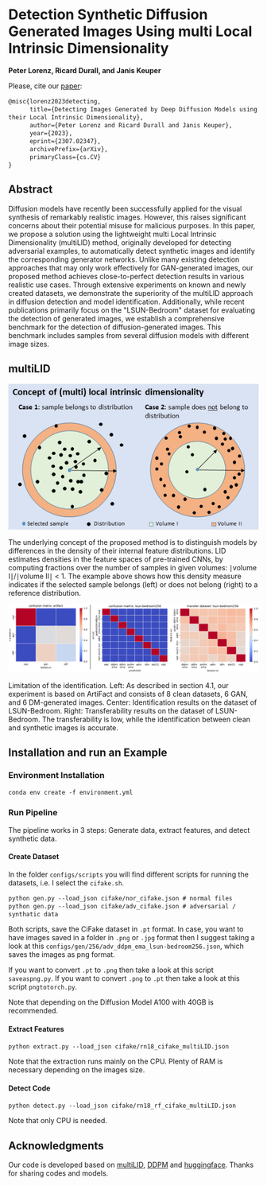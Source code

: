 # Detection Synthetic Diffusion Generated Images Using multi Local Intrinsic Dimensionality

<b>Peter Lorenz, Ricard Durall, and Janis Keuper</b>

Please, cite our [paper](https://arxiv.org/pdf/2307.02347.pdf):

```
@misc{lorenz2023detecting,
      title={Detecting Images Generated by Deep Diffusion Models using their Local Intrinsic Dimensionality}, 
      author={Peter Lorenz and Ricard Durall and Janis Keuper},
      year={2023},
      eprint={2307.02347},
      archivePrefix={arXiv},
      primaryClass={cs.CV}
}
```


## Abstract
Diffusion models have recently been successfully applied for the visual synthesis of remarkably realistic images. However, this raises significant concerns about their potential misuse for malicious purposes. In this paper, we propose a solution using the lightweight multi Local Intrinsic Dimensionality (multiLID) method, originally developed for detecting adversarial examples, to automatically detect synthetic images and identify the corresponding generator networks.
Unlike many existing detection approaches that may only work effectively for GAN-generated images, our proposed method achieves close-to-perfect detection results in various realistic use cases. Through extensive experiments on known and newly created datasets, we demonstrate the superiority of the multiLID approach in diffusion detection and model identification. Additionally, while recent publications primarily focus on the "LSUN-Bedroom" dataset for evaluating the detection of generated images, we establish a comprehensive benchmark for the detection of diffusion-generated images. This benchmark includes samples from several diffusion models with different image sizes.

<!-- <p align="center">
<img src="figs/teaser.png" width=60%>
</p> -->

## multiLID
<p align="center" width="100%">
  <img src="./assets/teaser.png" alt="teaser multiLID" />
</p>

The underlying concept of the proposed method is to distinguish models by differences in the density of their internal feature distributions. LID estimates densities in the feature spaces of pre-trained CNNs, by computing fractions over the number of samples in given volumes: ∣volume I∣/∣volume II∣ < 1. The example above shows how this density measure indicates if the selected sample belongs (left) or does not belong (right) to a reference distribution.

<p align="center" width="100%">
  <img src="./assets/compresults.png" alt="results" />
</p>

Limitation of the identification. Left: As described in section 4.1, our experiment is based on ArtiFact and consists of 8 clean datasets, 6 GAN, and 6 DM-generated images. Center: Identification results on the dataset of LSUN-Bedroom. Right: Transferability results on the dataset of LSUN-Bedroom. The transferability is low, while the identification between clean and synthetic images is accurate. 


## Installation and run an Example

###  Environment Installation

```
conda env create -f environment.yml
```


### Run Pipeline

The pipeline works in 3 steps: Generate data, extract features, and detect synthetic data.

#### Create Dataset

In the folder `configs/scripts` you will find different scripts for running the datasets, i.e. I select the `cifake.sh`. 

```
python gen.py --load_json cifake/nor_cifake.json # normal files
python gen.py --load_json cifake/adv_cifake.json # adversarial / synthatic data
```
Both scripts, save the CiFake dataset in `.pt` format. In case, you want to have images saved in a folder in `.png` or `.jpg` format then I suggest taking a look at this `configs/gen/256/adv_ddpm_ema_lsun-bedroom256.json`, which saves the images as png format. 

If you want to convert `.pt` to `.png` then take a look at this script `saveaspng.py`.
If you want to convert `.png` to `.pt` then take a look at this script `pngtotorch.py`.

Note that depending on the Diffusion Model A100 with 40GB is recommended.

#### Extract Features

```
python extract.py --load_json cifake/rn18_cifake_multiLID.json
```
Note that the extraction runs mainly on the CPU. Plenty of RAM is necessary depending on the images size. 

#### Detect Code

```
python detect.py --load_json cifake/rn18_rf_cifake_multiLID.json
```

Note that only CPU is needed.


## Acknowledgments
Our code is developed based on [multiLID](https://arxiv.org/pdf/2212.06776.pdf), [DDPM](https://arxiv.org/abs/2006.11239) and [huggingface](https://huggingface.co/). 
Thanks for sharing codes and models.
